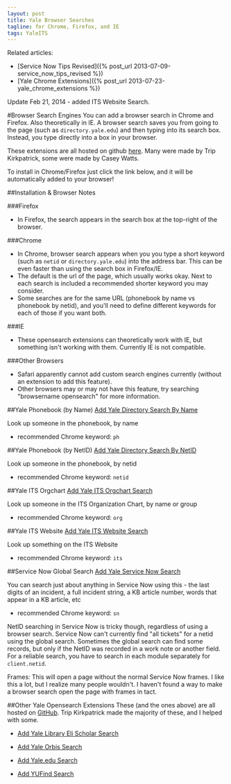 ```yaml
---
layout: post
title: Yale Browser Searches
tagline: for Chrome, Firefox, and IE
tags: YaleITS
---
```

Related articles:

- [Service Now Tips Revised]({% post_url 2013-07-09-service_now_tips_revised %})
- [Yale Chrome Extensions]({% post_url 2013-07-23-yale_chrome_extensions %})


Update Feb 21, 2014 - added ITS Website Search.


#Browser Search Engines
You can add a browser search in Chrome and Firefox. Also theoretically in IE. A browser search saves you from going to the page (such as `directory.yale.edu`) and then typing into its search box. Instead, you type directly into a box in your browser.

These extensions are all hosted on github [here](http://github.com/triplingual/yale-opensearch-extensions). Many were made by Trip
Kirkpatrick, some were made by Casey Watts.

To install in Chrome/Firefox just click the link below, and it will be automatically added to your browser!

##Installation & Browser Notes

###Firefox
- In Firefox, the search appears in the search box at the top-right of the browser.

###Chrome
- In Chrome, browser search appears when you you type a short keyword (such as `netid` or `directory.yale.edu`) into the address bar. This can be even faster than using the search box in Firefox/IE.
- The default is the url of the page, which usually works okay. Next to each search is included a recommended shorter keyword you may consider.
- Some searches are for the same URL (phonebook by name vs phonebook by netid), and you'll need to define different keywords for each of those if you want both.

###IE
- These opensearch extensions can theoretically work with IE, but
  something isn't working with them. Currently IE is not compatible.

###Other Browsers
- Safari apparently cannot add custom search engines currently (without an extension to add this feature).
- Other browsers may or may not have this feature, try searching "browsername opensearch" for more information.




##Yale Phonebook (by Name)
<a onclick="window.external.AddSearchProvider('https://raw.github.com/triplingual/yale-opensearch-extensions/master/yale-directory-name.xml');" href="#">Add Yale Directory Search By Name</a>

Look up someone in the phonebook, by name

- recommended Chrome keyword: `ph`



##Yale Phonebook (by NetID)
<a onclick="window.external.AddSearchProvider('https://raw.github.com/triplingual/yale-opensearch-extensions/master/yale-directory.xml');" href="#">Add Yale Directory Search By NetID</a>

Look up someone in the phonebook, by netid

- recommended Chrome keyword: `netid`


##Yale ITS Orgchart
<a onclick="window.external.AddSearchProvider('https://raw.github.com/triplingual/yale-opensearch-extensions/master/yale-its-orgchart.xml');" href="#">Add Yale ITS Orgchart Search</a>

Look up someone in the ITS Organization Chart, by name or group

- recommended Chrome keyword: `org`


##Yale ITS Website
<a onclick="window.external.AddSearchProvider('https://raw.github.com/triplingual/yale-opensearch-extensions/master/yale-its-website.xml');" href="#">Add Yale ITS Website Search</a>

Look up something on the ITS Website

- recommended Chrome keyword: `its`


##Service Now Global Search
<a onclick="window.external.AddSearchProvider('https://raw.github.com/triplingual/yale-opensearch-extensions/master/yale-service-now-global.xml');" href="#">Add Yale Service Now Search</a>

You can search just about anything in Service Now using this - the last digits of an incident, a full incident string, a KB article number, words that appear in a KB article, etc


- recommended Chrome keyword: `sn`

NetID searching in Service Now is tricky though, regardless of using a browser search. Service Now can't currently find "all tickets" for a netid using the global search. Sometimes the global search can find some records, but only if the NetID was recorded in a work note or another field. For a reliable search, you have to search in each module separately for `client.netid`.

Frames: This will open a page without the normal Service Now frames. I like this a lot, but I realize many people wouldn't. I haven't found a way to make a browser search open the page with frames in tact.

##Other Yale Opensearch Extensions
These (and the ones above) are all hosted on [GitHub](github.com/triplingual/yale-opensearch-extensions). Trip Kirkpatrick made the majority of these, and I helped with some. 

- <a onclick="window.external.AddSearchProvider('https://raw.github.com/triplingual/yale-opensearch-extensions/master/yale-library-eli-scholar.xml');" href="#">Add Yale Library Eli Scholar Search</a>

- <a onclick="window.external.AddSearchProvider('https://raw.github.com/triplingual/yale-opensearch-extensions/master/yale-university-new-orbis.xml');" href="#">Add Yale Orbis Search</a>

- <a onclick="window.external.AddSearchProvider('https://raw.github.com/triplingual/yale-opensearch-extensions/master/yale.xml');" href="#">Add Yale.edu Search</a>

- <a onclick="window.external.AddSearchProvider('https://raw.github.com/triplingual/yale-opensearch-extensions/master/yufind.xml');" href="#">Add YUFind Search</a> 


